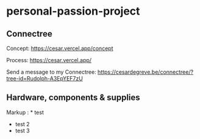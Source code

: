 # personal-passion-project

## Connectree

Concept: https://cesar.vercel.app/concept

Process: https://cesar.vercel.app/

Send a message to my Connectree: https://cesardegreve.be/connectree/?tree-id=Rudolph-A3EpYEF7zU

## Hardware, components & supplies
 Markup : * test
* test 2
* test 3